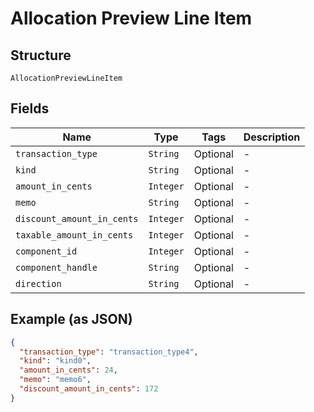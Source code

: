 
# Allocation Preview Line Item

## Structure

`AllocationPreviewLineItem`

## Fields

| Name | Type | Tags | Description |
|  --- | --- | --- | --- |
| `transaction_type` | `String` | Optional | - |
| `kind` | `String` | Optional | - |
| `amount_in_cents` | `Integer` | Optional | - |
| `memo` | `String` | Optional | - |
| `discount_amount_in_cents` | `Integer` | Optional | - |
| `taxable_amount_in_cents` | `Integer` | Optional | - |
| `component_id` | `Integer` | Optional | - |
| `component_handle` | `String` | Optional | - |
| `direction` | `String` | Optional | - |

## Example (as JSON)

```json
{
  "transaction_type": "transaction_type4",
  "kind": "kind0",
  "amount_in_cents": 24,
  "memo": "memo6",
  "discount_amount_in_cents": 172
}
```

